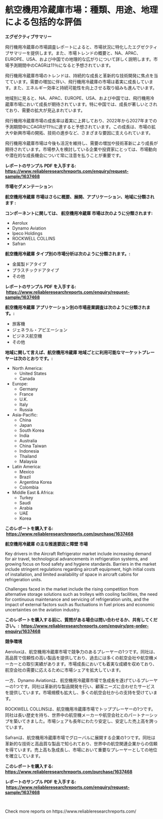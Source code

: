 <p><h1>航空機用冷蔵庫市場：種類、用途、地理による包括的な評価</h1></p><p><strong>エグゼクティブサマリー</strong></p>
<p><p>飛行機用冷蔵庫の市場調査レポートによると、市場状況に特化したエグゼクティブサマリーを提供します。また、市場トレンドの概要と、NA、APAC、EUROPE、USA、および中国での地理的な広がりについて詳しく説明します。市場予測期間中のCAGRは11％になると予想されています。</p><p>飛行機用冷蔵庫市場のトレンドは、持続的な成長と革新的な技術開発に焦点を当てています。需要の増加に伴い、飛行機用冷蔵庫の市場は着実に成長しています。また、エネルギー効率と持続可能性を向上させる取り組みも進んでいます。</p><p>地域別に見ると、NA、APAC、EUROPE、USA、および中国では、飛行機用冷蔵庫市場において成長が期待されています。特に中国では、成長が著しいとされており、需要の拡大が見込まれています。</p><p>飛行機用冷蔵庫市場の成長率は着実に上昇しており、2022年から2027年までの予測期間中にCAGRが11％に達すると予想されています。この成長は、市場の拡大や新興市場の開拓、技術の進歩など、さまざまな要因に支えられています。</p><p>飛行機用冷蔵庫市場は今後も活況を維持し、需要の増加や技術革新により成長が期待されています。市場参入を検討している企業や投資家にとっては、市場動向や潜在的な成長機会について常に注意を払うことが重要です。</p></p>
<p><strong>レポートのサンプル PDF を入手する: <a href="https://www.reliableresearchreports.com/enquiry/request-sample/1637468">https://www.reliableresearchreports.com/enquiry/request-sample/1637468</a></strong></p>
<p><strong>市場セグメンテーション:</strong></p>
<p><strong> 航空機用冷蔵庫 市場はさらに概要、展開、アプリケーション、地域に分類されます :</strong></p>
<p><strong>コンポーネントに関しては、 航空機用冷蔵庫 市場は次のように分類されます: &nbsp;</strong></p>
<p><ul><li>Aerolux</li><li>Dynamo Aviation</li><li>Ipeco Holdings</li><li>ROCKWELL COLLINS</li><li>Safran</li></ul></p>
<p><strong> 航空機用冷蔵庫 タイプ別の市場分析は次のように分類されます。:</strong></p>
<p><ul><li>金属製ドアタイプ</li><li>プラスチックドアタイプ</li><li>その他</li></ul></p>
<p><strong>レポートのサンプル PDF を入手する: &nbsp;<a href="https://www.reliableresearchreports.com/enquiry/request-sample/1637468">https://www.reliableresearchreports.com/enquiry/request-sample/1637468</a></strong></p>
<p><strong> 航空機用冷蔵庫 アプリケーション別の市場産業調査は次のように分類されます。:</strong></p>
<p><ul><li>旅客機</li><li>ジェネラル・アビエーション</li><li>ビジネス航空機</li><li>その他</li></ul></p>
<p><strong>地域に関して言えば、航空機用冷蔵庫 地域ごとに利用可能なマーケットプレーヤーは次のとおりです。:</strong></p>
<p><ul>
    <li>
        North America:
        <ul>
            <li>United States</li>
            <li>Canada</li>
        </ul>
    </li>
    <li>
        Europe:
        <ul>
            <li>Germany</li>
            <li>France</li>
            <li>U.K.</li>
            <li>Italy</li>
            <li>Russia</li>
        </ul>
    </li>
    <li>
        Asia-Pacific:
        <ul>
            <li>China</li>
            <li>Japan</li>
            <li>South Korea</li>
            <li>India</li>
            <li>Australia</li>
            <li>China Taiwan</li>
            <li>Indonesia</li>
            <li>Thailand</li>
            <li>Malaysia</li>
        </ul>
    </li>
    <li>
        Latin America:
        <ul>
            <li>Mexico</li>
            <li>Brazil</li>
            <li>Argentina Korea</li>
            <li>Colombia</li>
        </ul>
    </li>
    <li>
        Middle East & Africa:
        <ul>
            <li>Turkey</li>
            <li>Saudi</li>
            <li>Arabia</li>
            <li>UAE</li>
            <li>Korea</li>
        </ul>
    </li>
    </ul></p>
<p><strong>このレポートを購入する: &nbsp;<a href="https://www.reliableresearchreports.com/purchase/1637468">https://www.reliableresearchreports.com/purchase/1637468</a></strong></p>
<p><strong>航空機用冷蔵庫 の主な推進要因と障壁 市場</strong></p>
<p><p>Key drivers in the Aircraft Refrigerator market include increasing demand for air travel, technological advancements in refrigeration systems, and growing focus on food safety and hygiene standards. Barriers in the market include stringent regulations regarding aircraft equipment, high initial costs of installation, and limited availability of space in aircraft cabins for refrigeration units.</p><p>Challenges faced in the market include the rising competition from alternative storage solutions such as trolleys with cooling facilities, the need for continuous maintenance and servicing of refrigeration units, and the impact of external factors such as fluctuations in fuel prices and economic uncertainties on the aviation industry.</p></p>
<p><strong>このレポートを購入する前に、質問がある場合は問い合わせるか、共有してください。:&nbsp; <a href="https://www.reliableresearchreports.com/enquiry/pre-order-enquiry/1637468">https://www.reliableresearchreports.com/enquiry/pre-order-enquiry/1637468</a></strong></p>
<p><strong>競争環境</strong></p>
<p><p>Aeroluxは、航空機用冷蔵庫市場で競争力のあるプレーヤーの1つです。同社は、高品質で信頼性の高い製品を提供しており、過去には多くの航空会社や航空機メーカーとの取引実績があります。市場成長においても着実な成績を収めており、航空会社の需要に応えるために市場シェアを拡大しています。</p><p>一方、Dynamo Aviationは、航空機用冷蔵庫市場で急成長を遂げているプレーヤーの1つです。同社は革新的な製品開発を行い、顧客ニーズに合わせたサービスを提供しています。市場規模も拡大し、多くの航空会社からの支持を受けています。</p><p>ROCKWELL COLLINSは、航空機用冷蔵庫市場でトッププレーヤーの1つです。同社は長い歴史を持ち、世界中の航空機メーカーや航空会社とのパートナーシップを築いてきました。市場シェアも長年にわたり安定し、安定した売上高を誇っています。</p><p>Safranは、航空機用冷蔵庫市場でグローバルに展開する企業の1つです。同社は革新的な技術と高品質な製品で知られており、世界中の航空関連企業からの信頼を得ています。売上高も急成長し、市場において重要なプレーヤーとしての地位を確立しています。</p></p>
<p><strong>このレポートを購入する: &nbsp; <a href="https://www.reliableresearchreports.com/purchase/1637468">https://www.reliableresearchreports.com/purchase/1637468</a></strong></p>
<p><strong>レポートのサンプル PDF を入手する: &nbsp;<a href="https://www.reliableresearchreports.com/enquiry/request-sample/1637468">https://www.reliableresearchreports.com/enquiry/request-sample/1637468</a></strong><strong></strong></p>
<p>&nbsp;</p>
<p>Check more reports on https://www.reliableresearchreports.com/</p>